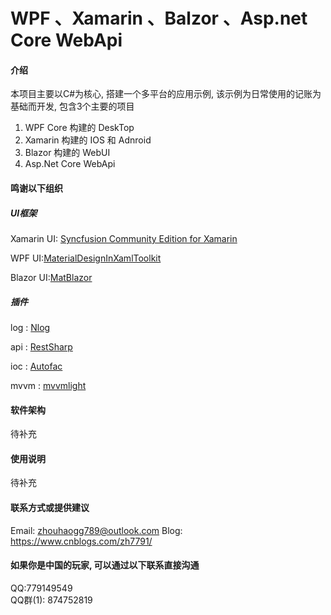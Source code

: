 # WPF 、Xamarin 、Balzor 、Asp.net Core WebApi

#### 介绍
本项目主要以C#为核心, 搭建一个多平台的应用示例, 该示例为日常使用的记账为基础而开发, 包含3个主要的项目

1. WPF Core 构建的 DeskTop
2. Xamarin 构建的 IOS 和 Adnroid 
3. Blazor 构建的 WebUI
4. Asp.Net Core WebApi

#### 鸣谢以下组织

##### UI框架
  Xamarin UI: [Syncfusion Community Edition for Xamarin](https://www.syncfusion.com/forums/xamarin.forms)
  
  WPF UI:[MaterialDesignInXamlToolkit](https://github.com/MaterialDesignInXAML/MaterialDesignInXamlToolkit)
  
  Blazor UI:[MatBlazor](https://github.com/SamProf/MatBlazor)

##### 插件
  log : [Nlog](https://github.com/NLog/NLog)
  
  api : [RestSharp](https://github.com/restsharp/RestSharp)
  
  ioc : [Autofac](https://github.com/autofac/Autofac)
  
  mvvm : [mvvmlight](https://github.com/lbugnion/mvvmlight)


#### 软件架构
待补充

#### 使用说明
待补充


#### 联系方式或提供建议
Email: zhouhaogg789@outlook.com
Blog:  https://www.cnblogs.com/zh7791/

#### 如果你是中国的玩家, 可以通过以下联系直接沟通
QQ:779149549    
QQ群(1): 874752819 
